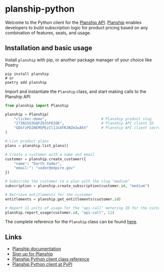# planship-python

Welcome to the Python client for the [Planship API](https://docs.planship.io/integration). [Planship](https://planship.io) enables developers to build subscription logic for product pricing based on any combination of features, seats, and usage.


## Installation and basic usage

Install `planship` with pip, or another package manager of your choice like Poetry

``` console
pip install planship
# or
poetry add planship
```

Import and instantiate the `Planship` class, and start making calls to the Planship API

```python
from planship import Planship

planship = Planship(
    "clicker-demo",                         # Planship product slug
    "273N1SQ3GQFZ8JSFKIOK",                 # Planship API client ID
    "GDSfzPD2NEM5PEzIl1JoXFRJNZm3uAhX"      # Planship API client secret
)

# List product plans
plans = planship.list_plans()

# Create a customer with a name and email
customer = planship.create_customer({
    "name": "Darth Vader",
    "email:": "vader@empire.gov"
})

# Subscribe the customer to a plan with the slug "medium"
subscription = planship.create_subscription(customer.id, "medium")

# Retrieve entitlements for the customer
entitlements = planship.get_entitlements(customer.id)

# Report 11 units of usage for the "api-call" metering ID for the customer
planship.report_usage(customer.id, "api-call", 11)
```

The complete reference for the `Planship` class can be found [here](https://github.com/planship/planship-python/blob/master/docs/content/planship-class.md).

## Links

- [Planship documentation](https://docs.planship.io)
- [Sign up for Planship](https://app.planship.io/auth/sign-up)
- [Planship Python client class reference](https://github.com/planship/planship-python/blob/master/docs/content/planship-class.md)
- [Planship Python client at PyPI](https://pypi.org/project/planship/)
